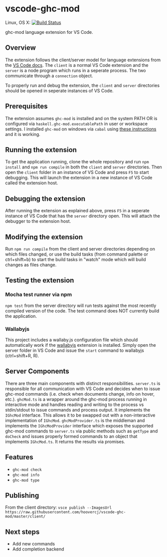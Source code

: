 # vscode-ghc-mod
Linux, OS X: [![Build Status](https://travis-ci.org/hoovercj/vscode-ghc-mod.svg?branch=master)](https://travis-ci.org/hoovercj/vscode-ghc-mod)

ghc-mod language extension for VS Code.

## Overview
The extension follows the client/server model for language extensions from the [VS Code docs][example-server-docs]. The `client` is a normal VS Code extension and the `server` is a node program which runs in a seperate process. The two communicate through a `connection` object.

To properly run and debug the extension, the `client` and `server` directories should be opened in seperate instances of VS Code.

## Prerequisites
The extension assumes `ghc-mod` is installed and on the system PATH OR is configured via `haskell.ghc-mod.executablePath` in user or workspace settings. I installed `ghc-mod` on windows via `cabal` using [these instructions][ghc-mod-instructions] and it is working.

## Running the extension
To get the application running, clone the whole repository and run `npm install` and `npm run compile` in both the `client` and `server` directories. Then open the `client` folder in an instance of VS Code and press `F5` to start debugging. This will launch the extension in a new instance of VS Code called the extension host.

## Debugging the extension
After running the extension as explained above, press `F5` in a seperate instance of VS Code that has the `server` directory open. This will attach the debugger to the extension host.

## Modifying the extension
Run `npm run compile` from the client and server directories depending on which files changed, or use the build tasks (from command palette or ctrl+shift+b) to start the build tasks in "watch" mode which will build changes as files change.

## Testing the extension
### Mocha test runner via npm
`npm test` from the server directory will run tests against the most recently compiled version of the code. The test command does NOT currently build the application.

### Wallabyjs
This project includes a wallaby.js configuration file which should automatically work if the [wallabyjs](https://marketplace.visualstudio.com/items/WallabyJs.wallaby-vscode) extension is installed. Simply open the server folder in VS Code and issue the `start` command to wallabyjs (ctrl+shift+R, R).

## Server Components
There are three main components with distinct responsibilities. `server.ts` is responsible for all communication with VS Code and decides when to issue ghc-mod commands (i.e. check when documents change, info on hover, etc.). `ghcMod.ts` is a wrapper around the ghc-mod process running in interactive mode and handles reading and writing to the process vs stdin/stdout to issue commands and process output. It implements the `IGhcMod` interface. This allows it to be swapped out with a non-interactive implementation of `IGhcMod`. `ghcModProvider.ts` is the middleman and implements the `IGhcModProvider` interface which exposes the supported ghc-mod commands to `server.ts` via public methods such as `getType` and `doCheck` and issues properly formed commands to an object that implements `IGhcMod.ts`. It returns the results via promises.

## Features
- `ghc-mod check`
- `ghc-mod info`
- `ghc-mod type`

## Publishing
From the client directory:
`vsce publish --ImagesUrl https://raw.githubusercontent.com/hoovercj/vscode-ghc-mod/master/client/`

## Next steps
- Add new commands
- Add completion backend

[example-server-docs]: https://code.visualstudio.com/docs/extensions/example-language-server
[ghc-mod-instructions]: http://www.mew.org/~kazu/proj/ghc-mod/en/install.html
[ghc-mod-atom]: https://github.com/atom-haskell/haskell-ghc-mod/
